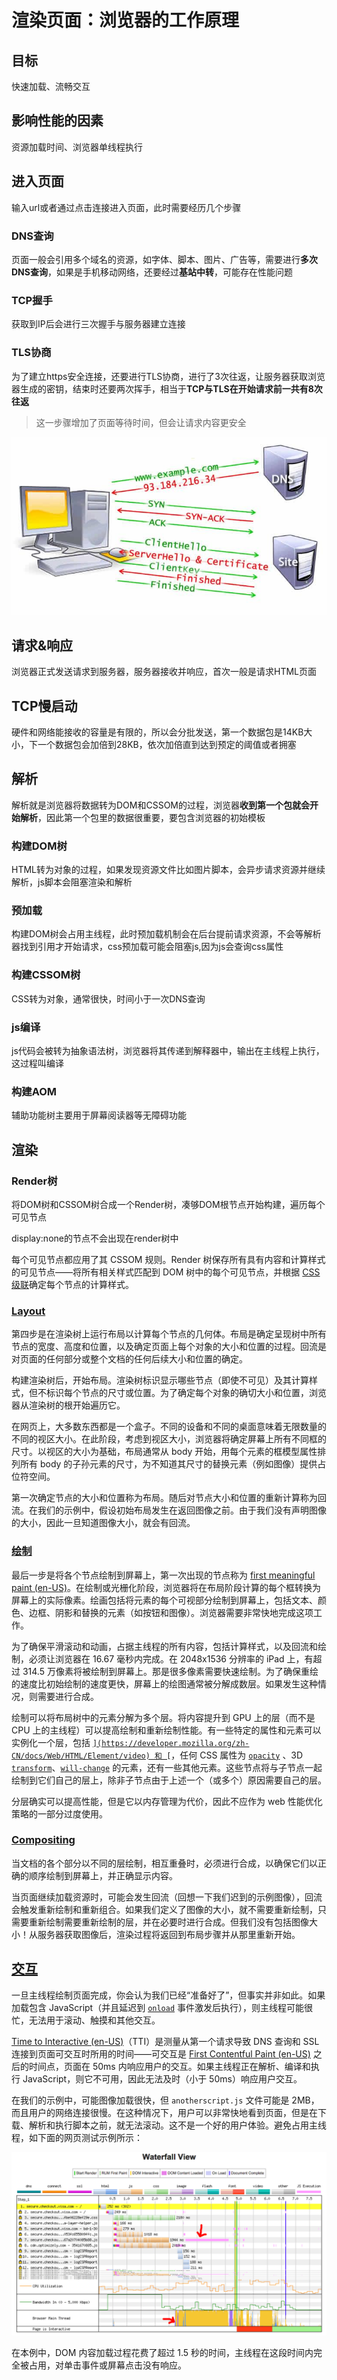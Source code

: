 # 渲染页面：浏览器的工作原理

## 目标

快速加载、流畅交互

## 影响性能的因素

资源加载时间、浏览器单线程执行

## 进入页面

输入url或者通过点击连接进入页面，此时需要经历几个步骤

### DNS查询

页面一般会引用多个域名的资源，如字体、脚本、图片、广告等，需要进行**多次DNS查询**，如果是手机移动网络，还要经过**基站中转**，可能存在性能问题

### TCP握手

获取到IP后会进行三次握手与服务器建立连接

### TLS协商

为了建立https安全连接，还要进行TLS协商，进行了3次往返，让服务器获取浏览器生成的密钥，结束时还要两次挥手，相当于**TCP与TLS在开始请求前一共有8次往返**

> 这一步骤增加了页面等待时间，但会让请求内容更安全

![DNS 查询、TCP 握手和 TLS 5 步握手（包括服务器和客户端之间的 clienthello、serverhello 以及证书、clientkey 和完成消息）。](./%E6%B5%8F%E8%A7%88%E5%99%A8%E6%B8%B2%E6%9F%93%E5%8E%9F%E7%90%86.assets/ssl.jpg)

## 请求&响应

浏览器正式发送请求到服务器，服务器接收并响应，首次一般是请求HTML页面

## TCP慢启动

硬件和网络能接收的容量是有限的，所以会分批发送，第一个数据包是14KB大小，下一个数据包会加倍到28KB，依次加倍直到达到预定的阈值或者拥塞

## 解析

解析就是浏览器将数据转为DOM和CSSOM的过程，浏览器**收到第一个包就会开始解析**，因此第一个包里的数据很重要，要包含浏览器的初始模板

### 构建DOM树

HTML转为对象的过程，如果发现资源文件比如图片脚本，会异步请求资源并继续解析，js脚本会阻塞渲染和解析

### 预加载

构建DOM树会占用主线程，此时预加载机制会在后台提前请求资源，不会等解析器找到引用才开始请求，css预加载可能会阻塞js,因为js会查询css属性

### 构建CSSOM树

CSS转为对象，通常很快，时间小于一次DNS查询

### js编译

js代码会被转为抽象语法树，浏览器将其传递到解释器中，输出在主线程上执行，这过程叫编译

### 构建AOM

辅助功能树主要用于屏幕阅读器等无障碍功能

## 渲染

### Render树

将DOM树和CSSOM树合成一个Render树，凑够DOM根节点开始构建，遍历每个可见节点

display:none的节点不会出现在render树中



每个可见节点都应用了其 CSSOM 规则。Render 树保存所有具有内容和计算样式的可见节点——将所有相关样式匹配到 DOM 树中的每个可见节点，并根据 [CSS 级联](https://developer.mozilla.org/zh-CN/docs/Web/CSS/Cascade)确定每个节点的计算样式。

### [Layout](https://developer.mozilla.org/zh-CN/docs/Web/Performance/How_browsers_work#layout)

第四步是在渲染树上运行布局以计算每个节点的几何体。布局是确定呈现树中所有节点的宽度、高度和位置，以及确定页面上每个对象的大小和位置的过程。回流是对页面的任何部分或整个文档的任何后续大小和位置的确定。

构建渲染树后，开始布局。渲染树标识显示哪些节点（即使不可见）及其计算样式，但不标识每个节点的尺寸或位置。为了确定每个对象的确切大小和位置，浏览器从渲染树的根开始遍历它。

在网页上，大多数东西都是一个盒子。不同的设备和不同的桌面意味着无限数量的不同的视区大小。在此阶段，考虑到视区大小，浏览器将确定屏幕上所有不同框的尺寸。以视区的大小为基础，布局通常从 body 开始，用每个元素的框模型属性排列所有 body 的子孙元素的尺寸，为不知道其尺寸的替换元素（例如图像）提供占位符空间。

第一次确定节点的大小和位置称为布局。随后对节点大小和位置的重新计算称为回流。在我们的示例中，假设初始布局发生在返回图像之前。由于我们没有声明图像的大小，因此一旦知道图像大小，就会有回流。

### [绘制](https://developer.mozilla.org/zh-CN/docs/Web/Performance/How_browsers_work#绘制)

最后一步是将各个节点绘制到屏幕上，第一次出现的节点称为 [first meaningful paint (en-US)](https://developer.mozilla.org/en-US/docs/Glossary/First_meaningful_paint)。在绘制或光栅化阶段，浏览器将在布局阶段计算的每个框转换为屏幕上的实际像素。绘画包括将元素的每个可视部分绘制到屏幕上，包括文本、颜色、边框、阴影和替换的元素（如按钮和图像）。浏览器需要非常快地完成这项工作。

为了确保平滑滚动和动画，占据主线程的所有内容，包括计算样式，以及回流和绘制，必须让浏览器在 16.67 毫秒内完成。在 2048x1536 分辨率的 iPad 上，有超过 314.5 万像素将被绘制到屏幕上。那是很多像素需要快速绘制。为了确保重绘的速度比初始绘制的速度更快，屏幕上的绘图通常被分解成数层。如果发生这种情况，则需要进行合成。

绘制可以将布局树中的元素分解为多个层。将内容提升到 GPU 上的层（而不是 CPU 上的主线程）可以提高绘制和重新绘制性能。有一些特定的属性和元素可以实例化一个层，包括 [``](https://developer.mozilla.org/zh-CN/docs/Web/HTML/Element/video) 和 [``](https://developer.mozilla.org/zh-CN/docs/Web/HTML/Element/canvas)，任何 CSS 属性为 [`opacity`](https://developer.mozilla.org/zh-CN/docs/Web/CSS/opacity) 、3D [`transform`](https://developer.mozilla.org/zh-CN/docs/Web/CSS/transform)、[`will-change`](https://developer.mozilla.org/zh-CN/docs/Web/CSS/will-change) 的元素，还有一些其他元素。这些节点将与子节点一起绘制到它们自己的层上，除非子节点由于上述一个（或多个）原因需要自己的层。

分层确实可以提高性能，但是它以内存管理为代价，因此不应作为 web 性能优化策略的一部分过度使用。

### [Compositing](https://developer.mozilla.org/zh-CN/docs/Web/Performance/How_browsers_work#compositing)

当文档的各个部分以不同的层绘制，相互重叠时，必须进行合成，以确保它们以正确的顺序绘制到屏幕上，并正确显示内容。

当页面继续加载资源时，可能会发生回流（回想一下我们迟到的示例图像），回流会触发重新绘制和重新组合。如果我们定义了图像的大小，就不需要重新绘制，只需要重新绘制需要重新绘制的层，并在必要时进行合成。但我们没有包括图像大小！从服务器获取图像后，渲染过程将返回到布局步骤并从那里重新开始。

## [交互](https://developer.mozilla.org/zh-CN/docs/Web/Performance/How_browsers_work#交互)

一旦主线程绘制页面完成，你会认为我们已经“准备好了”，但事实并非如此。如果加载包含 JavaScript（并且延迟到 [`onload`](https://developer.mozilla.org/zh-CN/docs/Web/API/Window/load_event) 事件激发后执行），则主线程可能很忙，无法用于滚动、触摸和其他交互。

[Time to Interactive (en-US)](https://developer.mozilla.org/en-US/docs/Glossary/Time_to_interactive)（TTI）是测量从第一个请求导致 DNS 查询和 SSL 连接到页面可交互时所用的时间——可交互是 [First Contentful Paint (en-US)](https://developer.mozilla.org/en-US/docs/Glossary/First_contentful_paint) 之后的时间点，页面在 50ms 内响应用户的交互。如果主线程正在解析、编译和执行 JavaScript，则它不可用，因此无法及时（小于 50ms）响应用户交互。

在我们的示例中，可能图像加载很快，但 `anotherscript.js` 文件可能是 2MB，而且用户的网络连接很慢。在这种情况下，用户可以非常快地看到页面，但是在下载、解析和执行脚本之前，就无法滚动。这不是一个好的用户体验。避免占用主线程，如下面的网页测试示例所示：

![通过快速连接，主线程被 JavaScript 文件下载、解析和执行占用](./%E6%B5%8F%E8%A7%88%E5%99%A8%E6%B8%B2%E6%9F%93%E5%8E%9F%E7%90%86.assets/visa_network.png)

在本例中，DOM 内容加载过程花费了超过 1.5 秒的时间，主线程在这段时间内完全被占用，对单击事件或屏幕点击没有响应。
